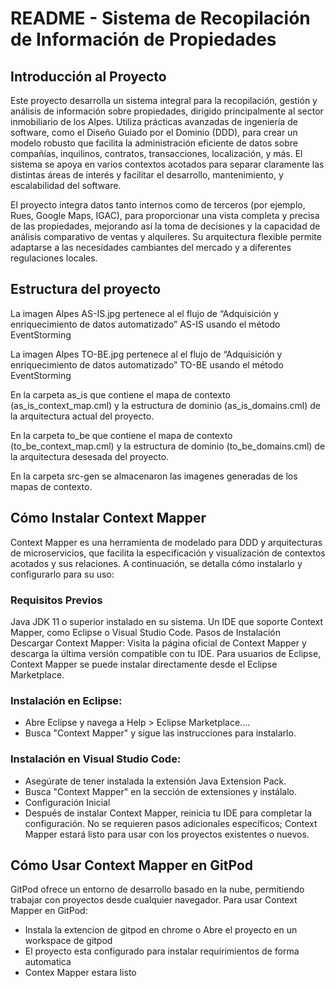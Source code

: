 # README - Sistema de Recopilación de Información de Propiedades
## Introducción al Proyecto
Este proyecto desarrolla un sistema integral para la recopilación, gestión y análisis de información sobre propiedades, dirigido principalmente al sector inmobiliario de los Alpes. Utiliza prácticas avanzadas de ingeniería de software, como el Diseño Guiado por el Dominio (DDD), para crear un modelo robusto que facilita la administración eficiente de datos sobre compañías, inquilinos, contratos, transacciones, localización, y más. El sistema se apoya en varios contextos acotados para separar claramente las distintas áreas de interés y facilitar el desarrollo, mantenimiento, y escalabilidad del software.

El proyecto integra datos tanto internos como de terceros (por ejemplo, Rues, Google Maps, IGAC), para proporcionar una vista completa y precisa de las propiedades, mejorando así la toma de decisiones y la capacidad de análisis comparativo de ventas y alquileres. Su arquitectura flexible permite adaptarse a las necesidades cambiantes del mercado y a diferentes regulaciones locales.

## Estructura del proyecto
La imagen Alpes AS-IS.jpg pertenece al el flujo de “Adquisición y enriquecimiento de datos automatizado” AS-IS usando el método EventStorming

La imagen Alpes TO-BE.jpg pertenece al el flujo de “Adquisición y enriquecimiento de datos automatizado” TO-BE usando el método EventStorming

En la carpeta as_is que contiene el mapa de contexto (as_is_context_map.cml) y la estructura de dominio (as_is_domains.cml) de la arquitectura actual del proyecto.

En la carpeta to_be que contiene el mapa de contexto (to_be_context_map.cml) y la estructura de dominio (to_be_domains.cml) de la arquitectura desesada del proyecto.

En la carpeta src-gen se almacenaron las imagenes generadas de los mapas de contexto.



## Cómo Instalar Context Mapper
Context Mapper es una herramienta de modelado para DDD y arquitecturas de microservicios, que facilita la especificación y visualización de contextos acotados y sus relaciones. A continuación, se detalla cómo instalarlo y configurarlo para su uso:

### Requisitos Previos
Java JDK 11 o superior instalado en su sistema.
Un IDE que soporte Context Mapper, como Eclipse o Visual Studio Code.
Pasos de Instalación
Descargar Context Mapper: Visita la página oficial de Context Mapper y descarga la última versión compatible con tu IDE. Para usuarios de Eclipse, Context Mapper se puede instalar directamente desde el Eclipse Marketplace.

### Instalación en Eclipse:

* Abre Eclipse y navega a Help > Eclipse Marketplace....
* Busca "Context Mapper" y sigue las instrucciones para instalarlo.
### Instalación en Visual Studio Code:

* Asegúrate de tener instalada la extensión Java Extension Pack.
* Busca "Context Mapper" en la sección de extensiones y instálalo.
* Configuración Inicial
* Después de instalar Context Mapper, reinicia tu IDE para completar la configuración. No se requieren pasos adicionales específicos; Context Mapper estará listo para usar con los proyectos existentes o nuevos.

## Cómo Usar Context Mapper en GitPod
GitPod ofrece un entorno de desarrollo basado en la nube, permitiendo trabajar con proyectos desde cualquier navegador. Para usar Context Mapper en GitPod:

* Instala la extencion de gitpod en chrome o Abre el proyecto en un workspace de gitpod 
* El proyecto esta configurado para instalar requirimientos de forma automatica
* Contex Mapper estara listo